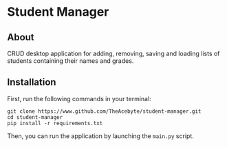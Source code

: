 # Student Manager
## About
CRUD desktop application for adding, removing, saving and loading lists of students containing their names and grades.

## Installation
First, run the following commands in your terminal:
```
git clone https://www.github.com/TheAcebyte/student-manager.git
cd student-manager
pip install -r requirements.txt
```

Then, you can run the application by launching the `main.py` script.